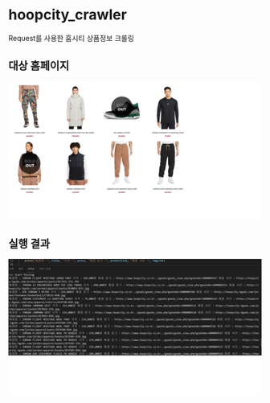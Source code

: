 # hoopcity_crawler
Request를 사용한 훕시티 상품정보 크롤링

## 대상 홈페이지 
<img src="https://github.com/coper3976/hoopcity_crawler/blob/main/%ED%99%88%ED%8E%98%EC%9D%B4%EC%A7%80%20%EC%82%AC%EC%A7%84.png">

## 실행 결과
<img src="https://github.com/coper3976/hoopcity_crawler/blob/main/%EC%8B%A4%ED%96%89%20%EA%B2%B0%EA%B3%BC.png">
 
